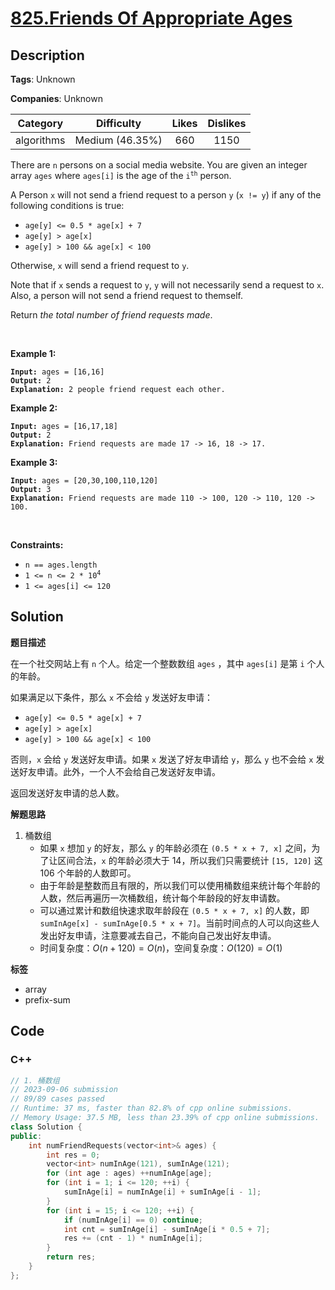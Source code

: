 # [825.Friends Of Appropriate Ages](https://leetcode.com/problems/friends-of-appropriate-ages/description/)

## Description

**Tags**: Unknown

**Companies**: Unknown

|  Category  |   Difficulty    | Likes | Dislikes |
| :--------: | :-------------: | :---: | :------: |
| algorithms | Medium (46.35%) |  660  |   1150   |

<p>There are <code>n</code> persons on a social media website. You are given an integer array <code>ages</code> where <code>ages[i]</code> is the age of the <code>i<sup>th</sup></code> person.</p>
<p>A Person <code>x</code> will not send a friend request to a person <code>y</code> (<code>x != y</code>) if any of the following conditions is true:</p>
<ul>
  <li><code>age[y] &lt;= 0.5 * age[x] + 7</code></li>
  <li><code>age[y] &gt; age[x]</code></li>
  <li><code>age[y] &gt; 100 &amp;&amp; age[x] &lt; 100</code></li>
</ul>
<p>Otherwise, <code>x</code> will send a friend request to <code>y</code>.</p>
<p>Note that if <code>x</code> sends a request to <code>y</code>, <code>y</code> will not necessarily send a request to <code>x</code>. Also, a person will not send a friend request to themself.</p>
<p>Return <em>the total number of friend requests made</em>.</p>
<p>&nbsp;</p>
<p><strong class="example">Example 1:</strong></p>
<pre><code><strong>Input:</strong> ages = [16,16]
<strong>Output:</strong> 2
<strong>Explanation:</strong> 2 people friend request each other.</code></pre>
<p><strong class="example">Example 2:</strong></p>
<pre><code><strong>Input:</strong> ages = [16,17,18]
<strong>Output:</strong> 2
<strong>Explanation:</strong> Friend requests are made 17 -&gt; 16, 18 -&gt; 17.</code></pre>
<p><strong class="example">Example 3:</strong></p>
<pre><code><strong>Input:</strong> ages = [20,30,100,110,120]
<strong>Output:</strong> 3
<strong>Explanation:</strong> Friend requests are made 110 -&gt; 100, 120 -&gt; 110, 120 -&gt; 100.</code></pre>
<p>&nbsp;</p>
<p><strong>Constraints:</strong></p>
<ul>
  <li><code>n == ages.length</code></li>
  <li><code>1 &lt;= n &lt;= 2 * 10<sup>4</sup></code></li>
  <li><code>1 &lt;= ages[i] &lt;= 120</code></li>
</ul>

## Solution

**题目描述**

在一个社交网站上有 `n` 个人。给定一个整数数组 `ages` ，其中 `ages[i]` 是第 `i` 个人的年龄。

如果满足以下条件，那么 `x` 不会给 `y` 发送好友申请：

- `age[y] <= 0.5 * age[x] + 7`
- `age[y] > age[x]`
- `age[y] > 100 && age[x] < 100`

否则，`x` 会给 `y` 发送好友申请。如果 `x` 发送了好友申请给 `y`，那么 `y` 也不会给 `x` 发送好友申请。此外，一个人不会给自己发送好友申请。

返回发送好友申请的总人数。

**解题思路**

1. 桶数组
   - 如果 `x` 想加 `y` 的好友，那么 `y` 的年龄必须在 `(0.5 * x + 7, x]` 之间，为了让区间合法，`x` 的年龄必须大于 14，所以我们只需要统计 `[15, 120]` 这 106 个年龄的人数即可。
   - 由于年龄是整数而且有限的，所以我们可以使用桶数组来统计每个年龄的人数，然后再遍历一次桶数组，统计每个年龄段的好友申请数。
   - 可以通过累计和数组快速求取年龄段在 `(0.5 * x + 7, x]` 的人数，即 `sumInAge[x] - sumInAge[0.5 * x + 7]`。当前时间点的人可以向这些人发出好友申请，注意要减去自己，不能向自己发出好友申请。
   - 时间复杂度：$O(n + 120) = O(n)$，空间复杂度：$O(120) = O(1)$

**标签**

- array
- prefix-sum

<!-- code start -->
## Code

### C++

```cpp
// 1. 桶数组
// 2023-09-06 submission
// 89/89 cases passed
// Runtime: 37 ms, faster than 82.8% of cpp online submissions.
// Memory Usage: 37.5 MB, less than 23.39% of cpp online submissions.
class Solution {
public:
    int numFriendRequests(vector<int>& ages) {
        int res = 0;
        vector<int> numInAge(121), sumInAge(121);
        for (int age : ages) ++numInAge[age];
        for (int i = 1; i <= 120; ++i) {
            sumInAge[i] = numInAge[i] + sumInAge[i - 1];
        }
        for (int i = 15; i <= 120; ++i) {
            if (numInAge[i] == 0) continue;
            int cnt = sumInAge[i] - sumInAge[i * 0.5 + 7];
            res += (cnt - 1) * numInAge[i];
        }
        return res;
    }
};
```

<!-- code end -->

